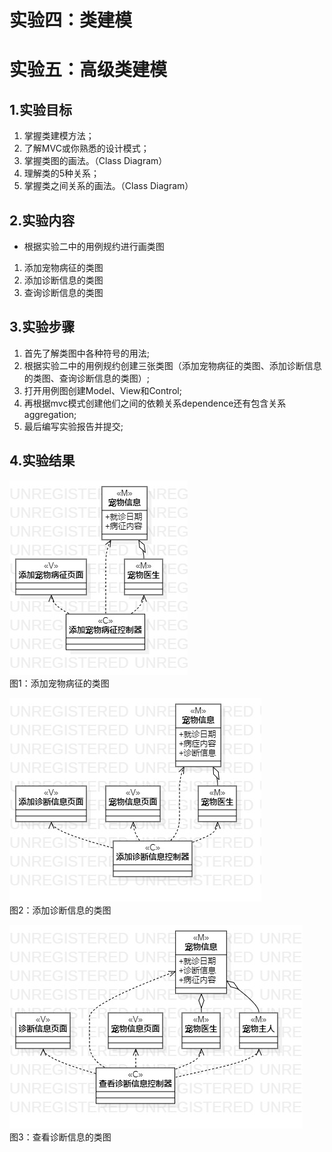 # 实验四：类建模
# 实验五：高级类建模

## 1.实验目标

1. 掌握类建模方法；
2. 了解MVC或你熟悉的设计模式；
3. 掌握类图的画法。（Class Diagram）
4. 理解类的5种关系；
5. 掌握类之间关系的画法。（Class Diagram）

## 2.实验内容

 - 根据实验二中的用例规约进行画类图
  1. 添加宠物病征的类图
  2. 添加诊断信息的类图
  3. 查询诊断信息的类图

## 3.实验步骤

1. 首先了解类图中各种符号的用法;  
2. 根据实验二中的用例规约创建三张类图（添加宠物病征的类图、添加诊断信息的类图、查询诊断信息的类图）;  
3. 打开用例图创建Model、View和Control;   
4. 再根据mvc模式创建他们之间的依赖关系dependence还有包含关系aggregation;  
5. 最后编写实验报告并提交;  

## 4.实验结果

![添加宠物病征的类图](./添加宠物病征的类图.jpg)  
图1：添加宠物病征的类图

![添加诊断信息的类图](./添加诊断信息的类图.jpg)  
图2：添加诊断信息的类图

![查看诊断信息的类图](./查看诊断信息的类图.jpg)  
图3：查看诊断信息的类图
